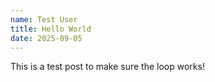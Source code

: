 ```yaml
---
name: Test User
title: Hello World
date: 2025-09-05
---
```


This is a test post to make sure the loop works!
